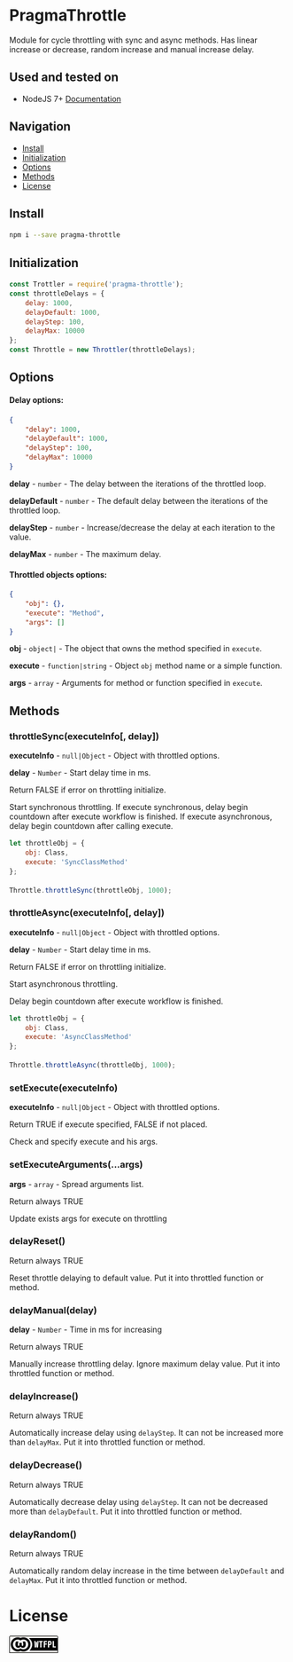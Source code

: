 # PragmaThrottle #

Module for cycle throttling with sync and async methods. Has linear increase or decrease, random increase and manual increase delay.

## Used and tested on ##

- NodeJS 7+ [Documentation](https://nodejs.org/dist/latest-v5.x/docs/api/)

## Navigation

- [Install](#install)
- [Initialization](#initialization)
- [Options](#options)
- [Methods](#methods)
- [License](#license)

## Install ##

```bash
npm i --save pragma-throttle
```

## Initialization ##

```javascript
const Trottler = require('pragma-throttle');
const throttleDelays = {
    delay: 1000,
    delayDefault: 1000,
    delayStep: 100,
    delayMax: 10000
};
const Throttle = new Throttler(throttleDelays);
```

## Options ##

#### Delay options: ####

```json
{
    "delay": 1000,
    "delayDefault": 1000,
    "delayStep": 100,
    "delayMax": 10000
}
```

__delay__ - `number` - The delay between the iterations of the throttled loop.

__delayDefault__ - `number` - The default delay between the iterations of the throttled loop.

__delayStep__ - `number` - Increase/decrease the delay at each iteration to the value.

__delayMax__ - `number` - The maximum delay.

#### Throttled objects options: ####

```json
{
    "obj": {},
    "execute": "Method",
    "args": []
}
```

__obj__ - `object|` - The object that owns the method specified in `execute`.

__execute__ - `function|string` - Object `obj` method name or a simple function.

__args__ - `array` - Arguments for method or function specified in `execute`.

## Methods ##

### throttleSync(executeInfo[, delay]) ###

__executeInfo__ - `null|Object` - Object with throttled options.

__delay__ - `Number` - Start delay time in ms.

Return FALSE if error on throttling initialize.

Start synchronous throttling.
If execute synchronous, delay begin countdown after execute workflow is finished.
If execute asynchronous, delay begin countdown after calling execute.

```javascript
let throttleObj = {
    obj: Class,
    execute: 'SyncClassMethod'
};

Throttle.throttleSync(throttleObj, 1000);
```

### throttleAsync(executeInfo[, delay]) ###

__executeInfo__ - `null|Object` - Object with throttled options.

__delay__ - `Number` - Start delay time in ms.

Return FALSE if error on throttling initialize.

Start asynchronous throttling.

Delay begin countdown after execute workflow is finished.

```javascript
let throttleObj = {
    obj: Class,
    execute: 'AsyncClassMethod'
};

Throttle.throttleAsync(throttleObj, 1000);
```

### setExecute(executeInfo) ###

__executeInfo__ - `null|Object` - Object with throttled options.

Return TRUE if execute specified, FALSE if not placed.

Check and specify execute and his args.

### setExecuteArguments(...args) ###

__args__ - `array` - Spread arguments list.

Return always TRUE

Update exists args for execute on throttling

### delayReset() ###

Return always TRUE

Reset throttle delaying to default value. 
Put it into throttled function or method.

### delayManual(delay) ###

__delay__ - `Number` - Time in ms for increasing

Return always TRUE

Manually increase throttling delay. Ignore maximum delay value. 
Put it into throttled function or method.

### delayIncrease() ###

Return always TRUE

Automatically increase delay using `delayStep`. 
It can not be increased more than `delayMax`. 
Put it into throttled function or method.

### delayDecrease() ###

Return always TRUE

Automatically decrease delay using `delayStep`. 
It can not be decreased more than `delayDefault`. 
Put it into throttled function or method.

### delayRandom() ###

Return always TRUE

Automatically random delay increase in the time between `delayDefault` and `delayMax`. 
Put it into throttled function or method.

# License #

[wtfpl]: wtfpl-badge-1.png "WTFPL License :)"
![No WTFPL License image :(][wtfpl]
